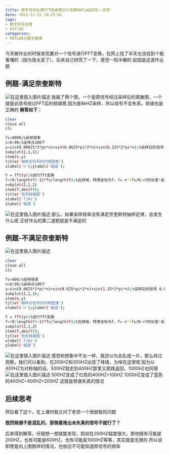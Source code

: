 ```yaml
---
title: 数字信号处理FFT快速傅立叶变换MATLAB实现——实例
date: 2022-11-22 20:25:52
tags:
- 数字信号处理
- matlab
categories:
- MATLAB与数学建模
---
```

今天做作业的时候发现要对一个信号进行FFT变换，在网上找了半天也没找到个能看懂的（因为我太菜了），后来自己研究了一下，感觉一知半解的
起因是这道作业题
## 例题-满足奈奎斯特
![在这里插入图片描述](https://img-blog.csdnimg.cn/5d2cc4e3409b477298b5f46789c9b8c1.png)
我画了两个图，一个是原信号经过采样后的离散图，一个就是此信号经过FFT后的频谱图
因为是8kHZ采样，所以信号不会失真，频谱也是正确的
**解答如下：**

```bash
clear
close all
clc

fs=8000;%采样频率
n=0:99;%采样点100个
y=sin(0.00625*2*pi*n)+sin(0.0625*pi*2*n)+sin(0.125*2*pi*n);%采样后的信号 0.00625=50/8000
subplot(2,1,1);
stem(n,y)
title('抽样后信号的时域图像')
xlabel('n');ylabel('幅值');

Y = fft(y);%进行fft变换
f=(0:length(Y)-1)*fs/length(Y);%在频域，转换坐标为f，f= n*(fs/N)=Y的长度*采样频率,还是8k，但是在Matlab需要经过这样的运算
subplot(2,1,2)
stem(f,abs(Y));
title('信号频谱图')
xlabel('f/Hz')
ylabel('幅度')
```
![在这里插入图片描述](https://img-blog.csdnimg.cn/7b330a497d304a6bb4e3a158474e0047.png)
那么，如果采样频率没有满足奈奎斯特抽样定律，会发生什么呢
正好作业的第二道题就是不满足的
## 例题-不满足奈奎斯特
![在这里插入图片描述](https://img-blog.csdnimg.cn/4b0b0ae8bfbd43aaa77ba2169447e601.png)

```bash
clear
close all
clc

fs=800;%采样频率
n=0:99;%采样点100个
y=sin(0.0625*2*pi*n)+sin(0.625*pi*2*n)+sin(1.25*2*pi*n);%采样后的信号 0.00625=50/8000
subplot(2,1,1);
stem(n,y)
title('抽样后信号的时域图像')
xlabel('n');ylabel('幅值');

Y = fft(y);%进行fft变换
f=(0:length(Y)-1)*fs/length(Y);%在频域，转换坐标为f，f= n*(fs/N)=Y的长度*采样频率,还是8k，但是在Matlab需要经过这样的运算
subplot(2,1,2)
stem(f,abs(Y));
title('信号频谱图')
xlabel('f/Hz')
ylabel('幅度')
```
![在这里插入图片描述](https://img-blog.csdnimg.cn/d69b1eae9eed4fb4aea90123bcebee22.png)
感觉和想象中不太一样，我还以为会乱成一片，那么经过观察，我们可以看到，在200HZ和300HZ出现了峰值，为啥在这里呢
因为以400HZ为对称轴的话，500HZ就走到400HZ那里又原路返回，1000HZ也同理
![在这里插入图片描述](https://img-blog.csdnimg.cn/b557efced11d41c8a7013eb1e47897a9.png)
500HZ变成了红色的400HZ+100HZ
1000HZ变成了蓝色的400HZ+400HZ+200HZ
这就是频谱失真的情况

## 后续思考
然后看了这个，在上课时我又问了老师一个很弱智的问题

**既然频谱不是混乱的，那倒着推出未失真的信号不就行了？**

后来得到解答，仔细想一想就能发现，假如在200HZ幅度很大，那他既有可能是200HZ，也有可能是600HZ，也有可能是1000HZ等等，其实就是无限的
所以说即使是向上图那样的情况，也依旧不可能知道原信号的频率

